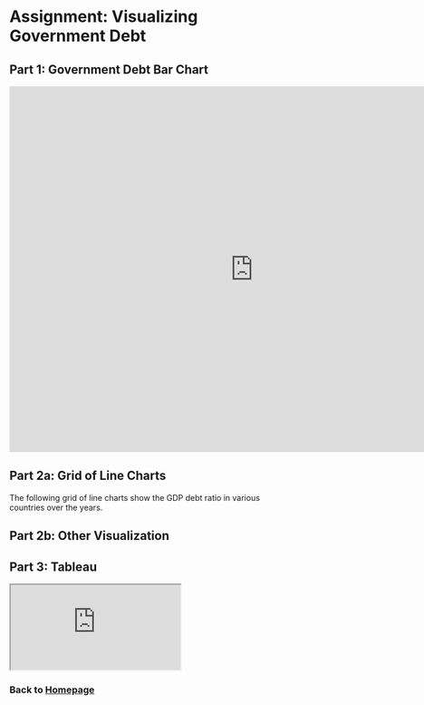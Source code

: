 # Assignment: Visualizing Government Debt

## Part 1: Government Debt Bar Chart
<iframe src="https://data.oecd.org/chart/65J6" width="860" height="645" style="border: 0" mozallowfullscreen="true" webkitallowfullscreen="true" allowfullscreen="true"><a href="https://data.oecd.org/chart/65J6" target="_blank">OECD Chart: General government debt, Total, % of GDP, Annual, 2017</a></iframe>

## Part 2a: Grid of Line Charts
The following grid of line charts show the GDP debt ratio in various countries over the years. 
<div class="flourish-embed flourish-chart" data-src="visualisation/3757085" data-url="https://flo.uri.sh/visualisation/3757085/embed" aria-label=""><script src="https://public.flourish.studio/resources/embed.js"></script></div>

## Part 2b: Other Visualization
<div class="flourish-embed flourish-chart" data-src="visualisation/3757211" data-url="https://flo.uri.sh/visualisation/3757211/embed" aria-label=""><script src="https://public.flourish.studio/resources/embed.js"></script></div>

## Part 3: Tableau
<iframe src="https://public.tableau.com/views/GovernmentDebtHighlightTable/Sheet1?:language=en&:display_count=y&publish=yes&:origin=viz_share_link"></iframe>


### Back to [Homepage](https://jeromelek.github.io/tellingstorieswithdataportfolio/)
